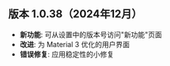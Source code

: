 ## 版本 1.0.38（2024年12月）
- **新功能**: 可从设置中的版本号访问"新功能"页面
- **改进**: 为 Material 3 优化的用户界面
- **错误修复**: 应用稳定性的小修复